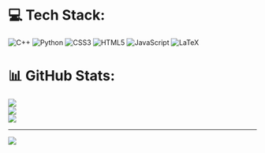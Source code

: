 
# 💻 Tech Stack:
![C++](https://img.shields.io/badge/c++-%2300599C.svg?style=for-the-badge&logo=c%2B%2B&logoColor=white) ![Python](https://img.shields.io/badge/python-3670A0?style=for-the-badge&logo=python&logoColor=ffdd54) ![CSS3](https://img.shields.io/badge/css3-%231572B6.svg?style=for-the-badge&logo=css3&logoColor=white) ![HTML5](https://img.shields.io/badge/html5-%23E34F26.svg?style=for-the-badge&logo=html5&logoColor=white) ![JavaScript](https://img.shields.io/badge/javascript-%23323330.svg?style=for-the-badge&logo=javascript&logoColor=%23F7DF1E) ![LaTeX](https://img.shields.io/badge/latex-%23008080.svg?style=for-the-badge&logo=latex&logoColor=white)
# 📊 GitHub Stats:
![](https://github-readme-stats.vercel.app/api?username=uvanin&theme=great-gatsby&hide_border=false&include_all_commits=false&count_private=true)<br/>
![](https://nirzak-streak-stats.vercel.app/?user=uvanin&theme=great-gatsby&hide_border=false)<br/>
![](https://github-readme-stats.vercel.app/api/top-langs/?username=uvanin&theme=great-gatsby&hide_border=false&include_all_commits=false&count_private=true&layout=compact)

---
[![](https://visitcount.itsvg.in/api?id=uvanin&icon=0&color=4)](https://visitcount.itsvg.in)

<!-- Proudly created with GPRM ( https://gprm.itsvg.in ) -->
